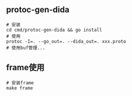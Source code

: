 ## protoc-gen-dida
```shell
# 安装
cd cmd/protoc-gen-dida && go install
# 使用
protoc -I=. --go_out=. --dida_out=. xxx.proto
# 使用buf管理...
```


## frame使用

```shell
# 安装frame
make frame
```